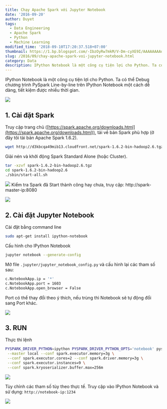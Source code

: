```yaml
---
title: Chạy Apache Spark với Jupyter Notebook
date: '2016-09-20'
author: Duyet
tags:
  - Data Engineering
  - Apache Spark
  - Python
  - Machine Learning
modified_time: '2018-09-10T17:20:37.518+07:00'
thumbnail: https://1.bp.blogspot.com/-IbzOyRw7mkM/V-Dm-cyXE9I/AAAAAAAAd-I/nGA92fFap4MM4uqKErB7g2H-t6T7CD1RQCLcB/s1600/Selection_006.png
slug: /2016/09/chay-apache-spark-voi-jupyter-notebook.html
category: Data
description: IPython Notebook là một công cụ tiện lợi cho Python. Ta có thể Debug chương trình PySpark Line-by-line trên IPython Notebook một cách dễ dàng, tiết kiệm được nhiều thời gian.
---
```


IPython Notebook là một công cụ tiện lợi cho Python. Ta có thể Debug chương trình PySpark Line-by-line trên IPython Notebook một cách dễ dàng, tiết kiệm được nhiều thời gian.

![](https://1.bp.blogspot.com/-IbzOyRw7mkM/V-Dm-cyXE9I/AAAAAAAAd-I/nGA92fFap4MM4uqKErB7g2H-t6T7CD1RQCLcB/s1600/Selection_006.png)

## 1. Cài đặt Spark

Truy cập trang chủ ([https://spark.apache.org/downloads.html](https://spark.apache.org/downloads.html)), tải về bản Spark phù hợp (ở đây tôi tải bản Apache Spark 1.6.2).

```bash
wget http://d3kbcqa49mib13.cloudfront.net/spark-1.6.2-bin-hadoop2.6.tgz
```

Giải nén và khởi động Spark Standard Alone (hoặc Cluster).

```bash
tar -xzvf spark-1.6.2-bin-hadoop2.6.tgz
cd spark-1.6.2-bin-hadoop2.6
./sbin/start-all.sh
```

[![](https://1.bp.blogspot.com/-1NWXJdwzLWE/V-DfR4WnwsI/AAAAAAAAd9o/bdVrgZD73Kg-WQ8m2vPGipFaZuK7zxvYgCLcB/s1600/duyetdev%2540duyetdev%253A%2B%257E-spark-1.6.2-bin-hadoop2.6_001.png)](https://1.bp.blogspot.com/-1NWXJdwzLWE/V-DfR4WnwsI/AAAAAAAAd9o/bdVrgZD73Kg-WQ8m2vPGipFaZuK7zxvYgCLcB/s1600/duyetdev%2540duyetdev%253A%2B%257E-spark-1.6.2-bin-hadoop2.6_001.png)
Kiểm tra Spark đã Start thành công hay chưa, truy cập: http://spark-master-ip:8080

[![](https://1.bp.blogspot.com/-8msgj2t9RLA/V-Dfx7XjMXI/AAAAAAAAd9s/umMiRMw-fgYYFw3Zx7cPwpOnVI2eGDdHACLcB/s1600/Spark%2BMaster%2Bat%2Bspark%253A--duyetdev%253A7077%2B-%2BGoogle%2BChrome_002.png)](https://1.bp.blogspot.com/-8msgj2t9RLA/V-Dfx7XjMXI/AAAAAAAAd9s/umMiRMw-fgYYFw3Zx7cPwpOnVI2eGDdHACLcB/s1600/Spark%2BMaster%2Bat%2Bspark%253A--duyetdev%253A7077%2B-%2BGoogle%2BChrome_002.png)

## 2. Cài đặt Jupyter Notebook

Cài đặt bằng command line

```bash
sudo apt-get install ipython-notebook
```

Cấu hình cho IPython Notebook

```bash
jupyter notebook --generate-config
```

Mở file `.jupyter/jupyter_notebook_config.py` và cấu hình lại các tham số sau:

```bash
c.NotebookApp.ip = '*'
c.NotebookApp.port = 1603
c.NotebookApp.open_browser = False
```

Port có thể thay đổi theo ý thích, nếu trùng thì Notebook sẽ tự động đổi sang Port khác.

[![](https://3.bp.blogspot.com/-b0G6CE9ED4U/V-DhO5Y6MfI/AAAAAAAAd90/ien68QnA5jsMwwZ7owHKgMs4GpB9t-I3wCLcB/s1600/duyetdev%2540duyetdev%253A%2B%257E-spark-1.6.2-bin-hadoop2.6_003.png)](https://3.bp.blogspot.com/-b0G6CE9ED4U/V-DhO5Y6MfI/AAAAAAAAd90/ien68QnA5jsMwwZ7owHKgMs4GpB9t-I3wCLcB/s1600/duyetdev%2540duyetdev%253A%2B%257E-spark-1.6.2-bin-hadoop2.6_003.png)

## 3. RUN

Thực thi lệnh

```bash
PYSPARK_DRIVER_PYTHON=ipython PYSPARK_DRIVER_PYTHON_OPTS='notebook' pyspark \
 --master local --conf spark.executor.memory=3g \
 --conf spark.executor.cores=2 --conf spark.driver.memory=3g \
 --conf spark.executor.instances=9 \
 --conf spark.kryoserializer.buffer.max=256m
```

[![](https://2.bp.blogspot.com/-s4p2Ew5LjI8/V-Dh92C3axI/AAAAAAAAd98/oUmUpv4w9UUwPdnjdNLFIlcCNDOT-VBPgCLcB/s1600/duyetdev%2540duyetdev%253A%2B%257E-spark-1.6.2-bin-hadoop2.6_004.png)](https://2.bp.blogspot.com/-s4p2Ew5LjI8/V-Dh92C3axI/AAAAAAAAd98/oUmUpv4w9UUwPdnjdNLFIlcCNDOT-VBPgCLcB/s1600/duyetdev%2540duyetdev%253A%2B%257E-spark-1.6.2-bin-hadoop2.6_004.png)

Tùy chỉnh các tham số tùy theo thực tế. Truy cập vào IPython Notebook và sử dụng: `http://notebook-ip:1234`

[![](https://2.bp.blogspot.com/--_gZr8Eizx8/V-DmB-nFxWI/AAAAAAAAd-E/9wdevAO6Bl8yIX4YA7RNYPnw5DftnKYSACLcB/s1600/%2528Busy%2529%2Bspark-hello%2B-%2BGoogle%2BChrome_005.png)](https://2.bp.blogspot.com/--_gZr8Eizx8/V-DmB-nFxWI/AAAAAAAAd-E/9wdevAO6Bl8yIX4YA7RNYPnw5DftnKYSACLcB/s1600/%2528Busy%2529%2Bspark-hello%2B-%2BGoogle%2BChrome_005.png)
